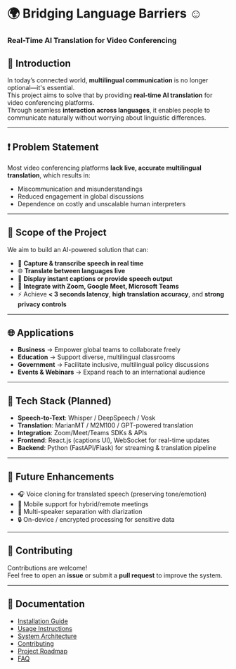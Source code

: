 # 🌍 Bridging Language Barriers   ☺️ 
### Real-Time AI Translation for Video Conferencing

## 🚀 Introduction
In today’s connected world, **multilingual communication** is no longer optional—it's essential.  
This project aims to solve that by providing **real-time AI translation** for video conferencing platforms.  
Through seamless **interaction across languages**, it enables people to communicate naturally without worrying about linguistic differences.

---

## ❗ Problem Statement
Most video conferencing platforms **lack live, accurate multilingual translation**, which results in:  
- Miscommunication and misunderstandings  
- Reduced engagement in global discussions  
- Dependence on costly and unscalable human interpreters  

---

## 🎯 Scope of the Project
We aim to build an AI-powered solution that can:  
- 🎤 **Capture & transcribe speech in real time**  
- 🌐 **Translate between languages live**  
- 💬 **Display instant captions or provide speech output**  
- 🔗 **Integrate with Zoom, Google Meet, Microsoft Teams**  
- ⚡ Achieve **< 3 seconds latency**, **high translation accuracy**, and **strong privacy controls**

---

## 🌐 Applications
- **Business** → Empower global teams to collaborate freely  
- **Education** → Support diverse, multilingual classrooms  
- **Government** → Facilitate inclusive, multilingual policy discussions  
- **Events & Webinars** → Expand reach to an international audience  

---

## 📌 Tech Stack (Planned)
- **Speech-to-Text**: Whisper / DeepSpeech / Vosk  
- **Translation**: MarianMT / M2M100 / GPT-powered translation  
- **Integration**: Zoom/Meet/Teams SDKs & APIs  
- **Frontend**: React.js (captions UI), WebSocket for real-time updates  
- **Backend**: Python (FastAPI/Flask) for streaming & translation pipeline  

---

## 🔮 Future Enhancements
- 🎧 Voice cloning for translated speech (preserving tone/emotion)  
- 📱 Mobile support for hybrid/remote meetings  
- 🤝 Multi-speaker separation with diarization  
- 🔒 On-device / encrypted processing for sensitive data  

---

## 🤝 Contributing
Contributions are welcome!  
Feel free to open an **issue** or submit a **pull request** to improve the system.  

---
## 📖 Documentation
- [Installation Guide](docs/installation.md)
- [Usage Instructions](docs/usage.md)
- [System Architecture](docs/architecture.md)
- [Contributing](docs/contributing.md)
- [Project Roadmap](docs/roadmap.md)
- [FAQ](docs/faq.md)
